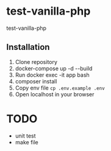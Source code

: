 # test-vanilla-php
test-vanilla-php

## Installation

1. Clone repository
2. docker-compose up -d --build
3. Run docker exec -it app bash
4. composer install
5. Copy env file `cp .env.example .env`
6. Open localhost in your browser

# TODO
- unit test
- make file
